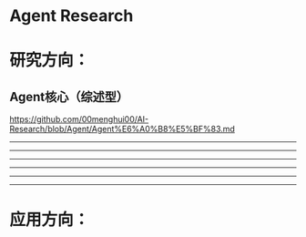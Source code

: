 # Agent Research

# 研究方向：
## Agent核心（综述型）
https://github.com/00menghui00/AI-Research/blob/Agent/Agent%E6%A0%B8%E5%BF%83.md


----
----
----
----
----
----

# 应用方向：
